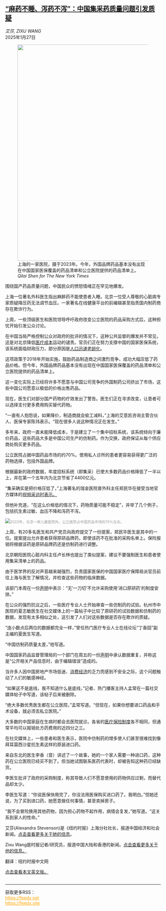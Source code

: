 <!--1737940021000-->
[“麻药不睡、泻药不泻”：中国集采药质量问题引发质疑](https://cn.nytimes.com/china/20250127/china-pharma-drugs/)
------

<address>艾莎, ZIXU WANG</address><time pudate="2025-01-27 08:54:14" datetime="2025-01-27 08:54:14">2025年1月27日</time><figure><img src="https://images.weserv.nl/?url=static01.nyt.com/images/2025/01/24/multimedia/24china-pharma-top-jqvm/24china-pharma-top-jqvm-master1050.jpg" width="1050" height="700"><figcaption>上海的一家医院，摄于2023年。今年，外国品牌药品基本没有出现在中国国家医保覆盖的药品清单和公立医院提供的药品清单上。 <cite>Qilai Shen for The New York Times</cite></figcaption></figure><section><p>围绕国产药品质量问题，中国民众的愤怒情绪正在罕见地爆发。</p><p>上海一位著名外科医生指出麻醉药不能使患者入睡。北京一位受人尊敬的心脏病专家质疑降压药无法调节血压。一家著名在线健康平台的前编辑甚至指责国内制药商存在欺诈行为。</p><p>上周，一些顶级医生和医院领导呼吁政府改变公立医院的药品采购方式后，这种担忧开始引发公众讨论。</p><p>在中国当局严格控制公众对政府的批评的情况下，这种公共监督的爆发并不常见，这是对北京降低<a href="https://cn.nytimes.com/china/20230224/china-health-insurance-protests/">医疗成本</a>运动的谴责。官员们正在努力支撑中国的国家医保系统，该系统面临财政压力，部分原因是<a href="https://cn.nytimes.com/china/20250117/china-population-births-deaths/">人口迅速老龄化</a>。</p><p>这项政策于2018年开始实施，鼓励药品制造商之间激烈竞争，成功大幅压低了药品价格。但今年，外国品牌药品基本没有出现在中国国家医保覆盖的药品清单和公立医院提供的药品清单上。</p><p>这一变化实际上已经将许多不愿意与中国公司竞争的外国制药公司挤出了市场，这些中国公司愿意以极低的价格出售药品。</p><p>现在，医生们对部分国产药物的疗效发出了警告。医生们正在寻求改变，让患者可以选择支付更多费用购买替代药物。</p><p>“一直有人抱怨说，如果降价，制造商就会偷工减料，”上海的艾意凯咨询主管合伙人、医保专家陈玮表示。“现在很多人说这种情况正在发生。”</p><p>多年来，政府一直未能降低成本，于是建立了一个集中招标系统，该系统倾向于廉价药品，这些药品大多是中国公司生产的仿制药。作为交换，政府保证从每个供应商处购买更多药品。</p><p>公立医院占据中国药品市场的约70%。使用私人诊所的患者更容易获得更广泛的药物选择，包括外国品牌。</p><p>根据最新的政府数据，年度招标系统（即集采）已使大多数药品价格降低了一半以上，并在第一个五年内为北京节省了4400亿元。</p><p>“集采确实是把价格压低了，”上海著名的瑞金医院普外科主任郑民华在接受当地官方媒体的<a rel="noopener noreferrer" target="_blank" href="https://weibo.com/1918021250/5123125232797751">视频采访时表示。</a></p><p>但他补充道，“在这么价格低的情况下，药物质量可能不稳定”，并举了几个例子，包括抗生素过敏、血压不降和泻药不泻。</p><p><img src="https://images.weserv.nl/?url=static01.nyt.com/images/2025/01/24/multimedia/00China-Pharma-02-ltzf/00China-Pharma-02-ltzf-master1050.jpg"><small style="color: #999;">2023年，北京一家儿童医院外。公立医院占中国药品市场的70%左右。</small></p><p>上周，有20多名医生和共产党员向政府提交了一份提案，郑民华医生是其中的一位。提案提出允许患者获得原研品牌药，即使该药不在批准的采购名单上。保险报销将根据该药是原研品牌药还是仿制药进行调整。</p><p>北京朝阳医院心脏内科主任卢长林也提出了类似提案，建议不要强制医生和患者使用集采清单上的药品。</p><p>由于医学界的反对声音越来越强烈，负责国家医保的中国国家医疗保障局派官员前往上海与医生了解情况，并检查这些药物的临床数据。</p><p>该部门本周在一份<a rel="noopener noreferrer" target="_blank" href="https://www.nhsa.gov.cn/art/2025/1/20/art_14_15515.html">声明</a>中表示：“无‘一刀切’不允许采购使用‘进口原研药’的制度安排。”</p><p>在公众的强烈抗议之后，一些医疗专业人士开始审查一些仿制药的试验。杭州市中医院的夏志敏医生在社交媒体上的一篇帖子中比较了原研药的试验数据和仿制药的数据，发现有太多相似之处，这引发了人们对这些数据是否存在欺诈的质疑。</p><p>“连小数点后两位的数据都完全一样，”曾任热门医疗专业人士在线论坛“丁香园”副主编的夏医生写道。</p><p>“中国仿制药质量太差，”他写道。</p><p>中国国家药品监督管理局的一个部门在周五的一份<a rel="noopener noreferrer" target="_blank" href="https://www.cde.org.cn/main/news/viewInfoCommon/f92fcf6971048f926fca844234dbf4e8">声明</a>中承认数据重复，并称这是“公开相关产品信息时，由于编辑错误”造成的。</p><p>当许多人因中国房地产市场低迷、<a href="https://cn.nytimes.com/business/20250117/china-economy-2024-gdp/">消费经济</a>的乏力而感到不安全之际，这个问题触动了人们的敏感神经。</p><p>“如果这不是底线，我不知道什么是底线，”记者、热门播客主持人孟常在一篇社交媒体帖子中写道，该帖子后来被删除。</p><p>“绝大多数优秀医生都在公立医院，”孟常写道。“但现在，如果你想要进口药品和手术设备，就必须去私立医院。”</p><p>大多数的中国家庭在生病时都会去医院就诊。各省的<a href="https://cn.nytimes.com/business/20230224/china-health-insurance-explained/">医疗保险制度</a>各不相同，但通常平均可以报销处方药费用的近四分之三。</p><p>在社交媒体上，一些患者和医生表示，医院中仿制药的增多使人们甚至很难找到像拜耳莫西沙星抗生素这样的原装进口药。</p><p>来自东北的医生李香（音）讲述了一个故事，她的一个家人需要一种进口药，这种药在公立医院已经买不到了。但当她试图联系医药代表时，却被告知这种药已经缺货。</p><p>李医生批评了政府的采购制度，称其导致人们不愿意使用的药物供应过剩，而替代品却太少。</p><p>李医生写道：“你说医保快用完了，你没法用医保购买进口药了。我明白。”但她还说，为了买到进口药，她愿意做任何事情，甚至卖掉房子。</p><p>“我不会冒险换用其他药物，因为担心药物不起作用，病情会复发，”她写道。“这关系到家人的性命。”</p></section><footer><p>艾莎(Alexandra Stevenson)是《纽约时报》上海分社社长，报道中国经济和社会新闻。<a rel="nofollow" target="_blank" href="https://www.nytimes.com/by/alexandra-stevenson">点击查看更多关于她的信息</a>。</p><p>Zixu Wang是时报记者/研究员，报道中国大陆和香港的新闻。<a rel="nofollow" target="_blank" href="https://www.nytimes.com/by/zixu-wang">点击查看更多关于他的信息。</a></p><p>翻译：纽约时报中文网</p><a rel="nofollow" target="_blank" href="https://www.nytimes.com/2025/01/25/business/china-pharma-drugs.html">点击查看本文英文版。</a></footer><br><hr><div>获取更多RSS：<br><a href="https://feedx.net" style="color:orange" target="_blank">https://feedx.net</a> <br><a href="https://feedx.site" style="color:orange" target="_blank">https://feedx.site</a><br></div>
